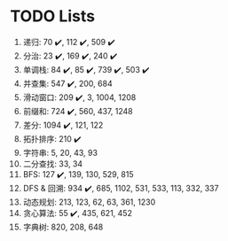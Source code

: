 # TODO Lists

1. 递归: 70 :heavy_check_mark:, 112 :heavy_check_mark:, 509 :heavy_check_mark:
1. 分治: 23 :heavy_check_mark:, 169 :heavy_check_mark:, 240 :heavy_check_mark:
1. 单调栈: 84 :heavy_check_mark:, 85 :heavy_check_mark:, 739 :heavy_check_mark:, 503 :heavy_check_mark:
1. 并查集: 547 :heavy_check_mark:, 200, 684
1. 滑动窗口: 209 :heavy_check_mark:, 3, 1004, 1208
1. 前缀和: 724 :heavy_check_mark:, 560, 437, 1248
1. 差分: 1094 :heavy_check_mark:, 121, 122
1. 拓扑排序: 210 :heavy_check_mark:
1. 字符串: 5, 20, 43, 93
1. 二分查找: 33, 34
1. BFS: 127 :heavy_check_mark:, 139, 130, 529, 815
1. DFS & 回溯: 934 :heavy_check_mark:, 685, 1102, 531, 533, 113, 332, 337
1. 动态规划: 213, 123, 62, 63, 361, 1230
1. 贪心算法: 55 :heavy_check_mark:, 435, 621, 452
1. 字典树: 820, 208, 648
